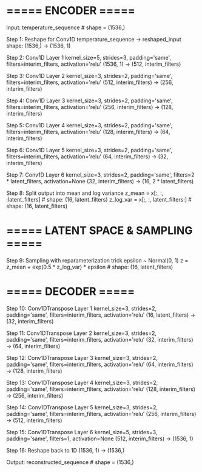 # ===== ENCODER =====

Input: temperature_sequence           # shape = (1536,)

Step 1: Reshape for Conv1D
    temperature_sequence → reshaped_input
    shape: (1536,) → (1536, 1)

Step 2: Conv1D Layer 1
    kernel_size=5, strides=3, padding='same', filters=interim_filters, activation='relu'
    (1536, 1) → (512, interim_filters)

Step 3: Conv1D Layer 2
    kernel_size=3, strides=2, padding='same', filters=interim_filters, activation='relu'
    (512, interim_filters) → (256, interim_filters)

Step 4: Conv1D Layer 3
    kernel_size=3, strides=2, padding='same', filters=interim_filters, activation='relu'
    (256, interim_filters) → (128, interim_filters)

Step 5: Conv1D Layer 4
    kernel_size=3, strides=2, padding='same', filters=interim_filters, activation='relu'
    (128, interim_filters) → (64, interim_filters)

Step 6: Conv1D Layer 5
    kernel_size=3, strides=2, padding='same', filters=interim_filters, activation='relu'
    (64, interim_filters) → (32, interim_filters)

Step 7: Conv1D Layer 6
    kernel_size=3, strides=2, padding='same', filters=2 * latent_filters, activation=None
    (32, interim_filters) → (16, 2 * latent_filters)

Step 8: Split output into mean and log variance
    z_mean     = x[:, :, :latent_filters]      # shape: (16, latent_filters)
    z_log_var  = x[:, :, latent_filters:]      # shape: (16, latent_filters)

# ===== LATENT SPACE & SAMPLING =====

Step 9: Sampling with reparameterization trick
    epsilon ~ Normal(0, 1)
    z = z_mean + exp(0.5 * z_log_var) * epsilon   # shape: (16, latent_filters)

# ===== DECODER =====

Step 10: Conv1DTranspose Layer 1
    kernel_size=3, strides=2, padding='same', filters=interim_filters, activation='relu'
    (16, latent_filters) → (32, interim_filters)

Step 11: Conv1DTranspose Layer 2
    kernel_size=3, strides=2, padding='same', filters=interim_filters, activation='relu'
    (32, interim_filters) → (64, interim_filters)

Step 12: Conv1DTranspose Layer 3
    kernel_size=3, strides=2, padding='same', filters=interim_filters, activation='relu'
    (64, interim_filters) → (128, interim_filters)

Step 13: Conv1DTranspose Layer 4
    kernel_size=3, strides=2, padding='same', filters=interim_filters, activation='relu'
    (128, interim_filters) → (256, interim_filters)

Step 14: Conv1DTranspose Layer 5
    kernel_size=3, strides=2, padding='same', filters=interim_filters, activation='relu'
    (256, interim_filters) → (512, interim_filters)

Step 15: Conv1DTranspose Layer 6
    kernel_size=5, strides=3, padding='same', filters=1, activation=None
    (512, interim_filters) → (1536, 1)

Step 16: Reshape back to 1D
    (1536, 1) → (1536,)

Output: reconstructed_sequence         # shape = (1536,)
